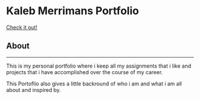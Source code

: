 # Kaleb Merrimans Portfolio


[Check it out!](https://kbub27.github.io/Basic-Portfolio/)

## About
---

This is my personal portfolio where i keep all my assignments that i like and projects that i have accomplished over the course of my career. 

This Portoflio also gives a little backround of who i am and what i am all about and inspired by.
